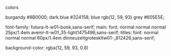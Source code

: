 colors

burgandy #8B0000;
dark blue #324158;
blue rgb(12, 59, 93)
grey #605E5E;



font-family: futura-lt-w01-book,sans-serif;
main: font: normal normal normal 25px/1.4em avenir-lt-w01_35-light1475496,sans-serif;
titles: font: normal normal normal 60px/1.4em dinneuzeitgroteskltw01-_812426,sans-serif;

 background-color: rgba(12, 59, 93, 0.8)
